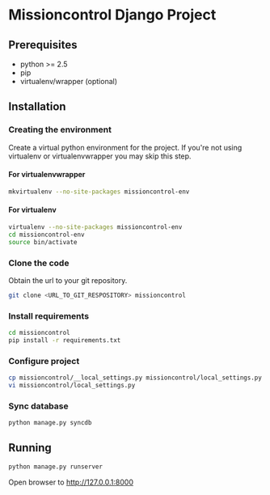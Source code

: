 # Missioncontrol Django Project #
## Prerequisites ##

- python >= 2.5
- pip
- virtualenv/wrapper (optional)

## Installation ##
### Creating the environment ###
Create a virtual python environment for the project.
If you're not using virtualenv or virtualenvwrapper you may skip this step.

#### For virtualenvwrapper ####
```bash
mkvirtualenv --no-site-packages missioncontrol-env
```

#### For virtualenv ####
```bash
virtualenv --no-site-packages missioncontrol-env
cd missioncontrol-env
source bin/activate
```

### Clone the code ###
Obtain the url to your git repository.

```bash
git clone <URL_TO_GIT_RESPOSITORY> missioncontrol
```

### Install requirements ###
```bash
cd missioncontrol
pip install -r requirements.txt
```

### Configure project ###
```bash
cp missioncontrol/__local_settings.py missioncontrol/local_settings.py
vi missioncontrol/local_settings.py
```

### Sync database ###
```bash
python manage.py syncdb
```

## Running ##
```bash
python manage.py runserver
```

Open browser to http://127.0.0.1:8000

